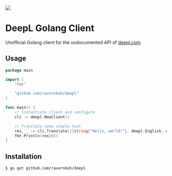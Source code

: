 [![](https://godoc.org/github.com/ravernkoh/deepl?status.svg)](http://godoc.org/github.com/ravernkoh/deepl)

# DeepL Golang Client
Unofficial Golang client for the undocumented API of [deepl.com](http://deepl.com).

## Usage
```go
package main

import (
	"fmt"

	"github.com/ravernkoh/deepl"
)

func main() {
	// Instantiate client and configure
	cli := deepl.NewClient()

	// Translate some simple text
	res, _ := cli.Translate([]string{"Hello, world!"}, deepl.English, deepl.German)
	fmt.Println(res[0])
}
```

## Installation
```
$ go get github.com/ravernkoh/deepl
```
